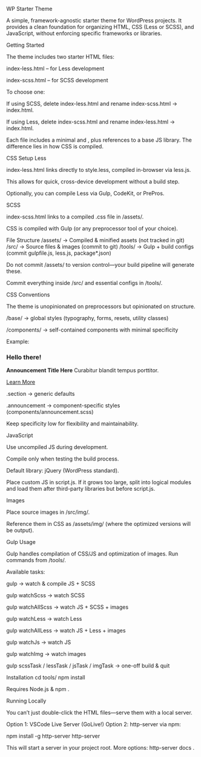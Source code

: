 WP Starter Theme

A simple, framework-agnostic starter theme for WordPress projects.
It provides a clean foundation for organizing HTML, CSS (Less or SCSS), and JavaScript, without enforcing specific frameworks or libraries.

Getting Started

The theme includes two starter HTML files:

index-less.html – for Less development

index-scss.html – for SCSS development

To choose one:

If using SCSS, delete index-less.html and rename index-scss.html → index.html.

If using Less, delete index-scss.html and rename index-less.html → index.html.

Each file includes a minimal <head> and <body>, plus references to a base JS library. The difference lies in how CSS is compiled.

CSS Setup
Less

index-less.html links directly to style.less, compiled in-browser via less.js.

This allows for quick, cross-device development without a build step.

Optionally, you can compile Less via Gulp, CodeKit, or PrePros.

SCSS

index-scss.html links to a compiled .css file in /assets/.

CSS is compiled with Gulp (or any preprocessor tool of your choice).

File Structure
/assets/   → Compiled & minified assets (not tracked in git)
/src/      → Source files & images (commit to git)
/tools/    → Gulp + build configs (commit gulpfile.js, less.js, package*.json)


Do not commit /assets/ to version control—your build pipeline will generate these.

Commit everything inside /src/ and essential configs in /tools/.

CSS Conventions

The theme is unopinionated on preprocessors but opinionated on structure.

/base/ → global styles (typography, forms, resets, utility classes)

/components/ → self-contained components with minimal specificity

Example:

<section class="section announcement">
  <div class="inner">
    <h3>Hello there!</h3>
    <p><strong>Announcement Title Here</strong> Curabitur blandit tempus porttitor.</p>
    <a href="#" class="button">Learn More</a>
  </div>
</section>


.section → generic defaults

.announcement → component-specific styles (components/announcement.scss)

Keep specificity low for flexibility and maintainability.

JavaScript

Use uncompiled JS during development.

Compile only when testing the build process.

Default library: jQuery (WordPress standard).

Place custom JS in script.js. If it grows too large, split into logical modules and load them after third-party libraries but before script.js.

Images

Place source images in /src/img/.

Reference them in CSS as /assets/img/ (where the optimized versions will be output).

Gulp Usage

Gulp handles compilation of CSS/JS and optimization of images. Run commands from /tools/.

Available tasks:

gulp → watch & compile JS + SCSS

gulp watchScss → watch SCSS

gulp watchAllScss → watch JS + SCSS + images

gulp watchLess → watch Less

gulp watchAllLess → watch JS + Less + images

gulp watchJs → watch JS

gulp watchImg → watch images

gulp scssTask / lessTask / jsTask / imgTask → one-off build & quit

Installation
cd tools/
npm install


Requires Node.js & npm
.

Running Locally

You can’t just double-click the HTML files—serve them with a local server.

Option 1: VSCode Live Server (GoLive!)
Option 2: http-server via npm:

npm install -g http-server
http-server


This will start a server in your project root.
More options: http-server docs
.

